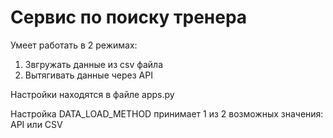 # Сервис по поиску тренера
Умеет работать в 2 режимах:
1. Звгружать данные из csv файла
2. Вытягивать данные через API

Настройки находятся в файле apps.py

Настройка DATA_LOAD_METHOD принимает 1 из 2 возможных значения: API или CSV
